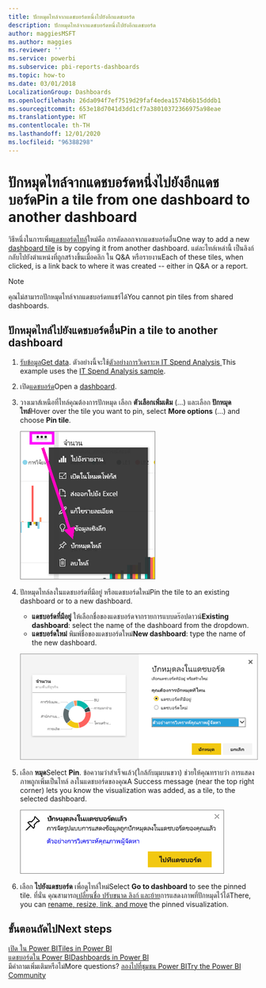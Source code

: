 ```yaml
---
title: ปักหมุดไทล์จากแดชบอร์ดหนึ่งไปยังอีกแดชบอร์ด
description: ปักหมุดไทล์จากแดชบอร์ดหนึ่งไปยังอีกแดชบอร์ด
author: maggiesMSFT
ms.author: maggies
ms.reviewer: ''
ms.service: powerbi
ms.subservice: pbi-reports-dashboards
ms.topic: how-to
ms.date: 03/01/2018
LocalizationGroup: Dashboards
ms.openlocfilehash: 26da094f7ef7519d29faf4edea1574b6b15dddb1
ms.sourcegitcommit: 653e18d7041d3dd1cf7a38010372366975a98eae
ms.translationtype: HT
ms.contentlocale: th-TH
ms.lasthandoff: 12/01/2020
ms.locfileid: "96388298"
---
```

# <a name="pin-a-tile-from-one-dashboard-to-another-dashboard"></a><span data-ttu-id="444f5-103">ปักหมุดไทล์จากแดชบอร์ดหนึ่งไปยังอีกแดชบอร์ด</span><span class="sxs-lookup"><span data-stu-id="444f5-103">Pin a tile from one dashboard to another dashboard</span></span>
<span data-ttu-id="444f5-104">วิธีหนึ่งในการเพิ่ม[แดชบอร์ดไทล์](../consumer/end-user-tiles.md)ใหม่คือ การคัดลอกจากแดชบอร์ดอื่น</span><span class="sxs-lookup"><span data-stu-id="444f5-104">One way to add a new [dashboard tile](../consumer/end-user-tiles.md) is by copying it from another dashboard.</span></span> <span data-ttu-id="444f5-105">แต่ละไทล์เหล่านี้ เป็นลิงก์กลับไปยังตำแหน่งที่ถูกสร้างขึ้นเมื่อคลิก ใน Q&A หรือรายงาน</span><span class="sxs-lookup"><span data-stu-id="444f5-105">Each of these tiles, when clicked, is a link back to where it was created -- either in Q&A or a report.</span></span> 

> [!NOTE]
> <span data-ttu-id="444f5-106">คุณไม่สามารถปักหมุดไทล์จากแดชบอร์ดทแชร์ได้</span><span class="sxs-lookup"><span data-stu-id="444f5-106">You cannot pin tiles from shared dashboards.</span></span>

## <a name="pin-a-tile-to-another-dashboard"></a><span data-ttu-id="444f5-107">ปักหมุดไทล์ไปยังแดชบอร์ดอื่น</span><span class="sxs-lookup"><span data-stu-id="444f5-107">Pin a tile to another dashboard</span></span>
1. <span data-ttu-id="444f5-108">[รับข้อมูล](../connect-data/service-get-data.md)</span><span class="sxs-lookup"><span data-stu-id="444f5-108">[Get data](../connect-data/service-get-data.md).</span></span> <span data-ttu-id="444f5-109">ตัวอย่างนี้จะใช้[ตัวอย่างการวิเคราะห IT Spend Analysis ](sample-it-spend.md)</span><span class="sxs-lookup"><span data-stu-id="444f5-109">This example uses the [IT Spend Analysis sample](sample-it-spend.md).</span></span>
2. <span data-ttu-id="444f5-110">เปิด[แดชบอร์ด](../consumer/end-user-dashboards.md)</span><span class="sxs-lookup"><span data-stu-id="444f5-110">Open a [dashboard](../consumer/end-user-dashboards.md).</span></span>
3. <span data-ttu-id="444f5-111">วางเมาส์เหนือที่ไทล์คุณต้องการปักหมุด เลือก **ตัวเลือกเพิ่มเติม** (...) และเลือก **ปักหมุดไทล์**</span><span class="sxs-lookup"><span data-stu-id="444f5-111">Hover over the tile you want to pin, select **More options** (...) and choose **Pin tile**.</span></span>  
   
   ![เมนูจุดไข่ปลา](media/service-pin-tile-to-another-dashboard/power-bi-pin-another-dash.png)
4. <span data-ttu-id="444f5-113">ปักหมุดไทล์ลงในแดชบอร์ดที่มีอยู่ หรือแดชบอร์ดใหม่</span><span class="sxs-lookup"><span data-stu-id="444f5-113">Pin the tile to an existing dashboard or to a new dashboard.</span></span> 
   
   * <span data-ttu-id="444f5-114">**แดชบอร์ดที่มีอยู่** ให้เลือกชื่อของแดชบอร์ดจากรายการแบบดร๊อปดาวน์</span><span class="sxs-lookup"><span data-stu-id="444f5-114">**Existing dashboard**: select the name of the dashboard from the dropdown.</span></span>
   * <span data-ttu-id="444f5-115">**แดชบอร์ดใหม่** พิมพ์ชื่อของแดชบอร์ดใหม่</span><span class="sxs-lookup"><span data-stu-id="444f5-115">**New dashboard**: type the name of the new dashboard.</span></span>
   
   ![ปักหมุดกล่องข้อความแดชบอร์ด](media/service-pin-tile-to-another-dashboard/pbi_pintoanotherdash.png)
5. <span data-ttu-id="444f5-117">เลือก **หมุด**</span><span class="sxs-lookup"><span data-stu-id="444f5-117">Select **Pin**.</span></span>
   <span data-ttu-id="444f5-118">ข้อความว่าสำเร็จแล้ว(ใกล้กับมุมบนขวา) ช่วยให้คุณทราบว่า การแสดงภาพถูกเพิ่มเป็นไทล์ ลงในแดชบอร์ดของคุณ</span><span class="sxs-lookup"><span data-stu-id="444f5-118">A Success message (near the top right corner) lets you know the visualization was added, as a tile, to the selected dashboard.</span></span>
   
   ![ได้ปักหมุดหน้าต่างแดชบอร์ด](media/service-pin-tile-to-another-dashboard/power-bi-pin-success.png)
6. <span data-ttu-id="444f5-120">เลือก **ไปยังแดชบอร์ด** เพื่อดูไทล์ใหม่</span><span class="sxs-lookup"><span data-stu-id="444f5-120">Select **Go to dashboard** to see the pinned tile.</span></span> <span data-ttu-id="444f5-121">ที่นั่น คุณสามารถ[เปลี่ยนชื่อ ปรับขนาด ลิงก์ และย้าย](service-dashboard-edit-tile.md)การแสดงภาพที่ปักหมุดไว้ได้</span><span class="sxs-lookup"><span data-stu-id="444f5-121">There, you can [rename, resize, link, and move](service-dashboard-edit-tile.md) the pinned visualization.</span></span>

## <a name="next-steps"></a><span data-ttu-id="444f5-122">ขั้นตอนถัดไป</span><span class="sxs-lookup"><span data-stu-id="444f5-122">Next steps</span></span>
[<span data-ttu-id="444f5-123">เปิด ใน Power BI</span><span class="sxs-lookup"><span data-stu-id="444f5-123">Tiles in Power BI</span></span>](../consumer/end-user-tiles.md)  
[<span data-ttu-id="444f5-124">แดชบอร์ดใน Power BI</span><span class="sxs-lookup"><span data-stu-id="444f5-124">Dashboards in Power BI</span></span>](../consumer/end-user-dashboards.md)  
<span data-ttu-id="444f5-125">มีคำถามเพิ่มเติมหรือไม่</span><span class="sxs-lookup"><span data-stu-id="444f5-125">More questions?</span></span> [<span data-ttu-id="444f5-126">ลองไปที่ชุมชน Power BI</span><span class="sxs-lookup"><span data-stu-id="444f5-126">Try the Power BI Community</span></span>](https://community.powerbi.com/)
